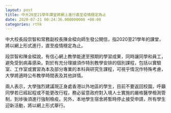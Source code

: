 ```yaml
---
layout: post
title: 中大20至21學年課堂將網上進行直至疫情穩定為止
date: 2020-07-21 00:24:36.000000000 +08:00
categories: rthk
---
```


中大校長段崇智和常務副校長陳金樑向師生發公開信，指2020至21學年的課堂，將以網上形式進行，直至疫情穩定為止。

段崇智和陳金樑說，有信心網上教學能達至預期的學習成果，同時讓同學和員工，避免受到病毒感染。對於有充分理據須作特別教學安排的個別課程，包括以實驗室、工作室或實習為本及部分專業的本科與研究生課程，可視乎情況作特殊考慮，大學將適時公布教學時間表及其他詳情。

兩人表示，大學強烈建議現正身處香港以外地區的學生，目前不要返回校園，呼籲同學若已經起程或不能更改行程，務必留意政府對入境人士實施的嚴格醫學檢測管制，到埗後須進行強制檢疫。另外，本地學生宿舍將暫時停止接受申請，所有學生迎新活動，將以網上形式舉行。
